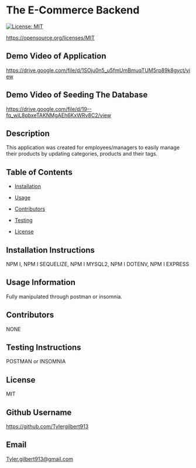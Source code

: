 
    
# The E-Commerce Backend
    
[![License: MIT](https://img.shields.io/badge/License-MIT-yellow.svg)](https://opensource.org/licenses/MIT)

https://opensource.org/licenses/MIT

## Demo Video of Application

https://drive.google.com/file/d/1SOju0n5_u5fmUmBmuqTUM5rp89k8gyct/view

## Demo Video of Seeding The Database

https://drive.google.com/file/d/19--fq_wjL8pbxeTAKNMgAEh6KxWRv8C2/view

## Description 
    
This application was created for employees/managers to easily manage their products by updating categories, products and their tags.
    
## Table of Contents
    
* [Installation](#installation)
    
* [Usage](#usage)
    
* [Contributors](#contributing)
    
* [Testing](#test)
    
* [License](#license)
    
## Installation Instructions
    
NPM I, NPM I SEQUELIZE, NPM I MYSQL2, NPM I DOTENV, NPM I EXPRESS
    
## Usage Information 
    
Fully manipulated through postman or insomnia.
    
## Contributors 
    
NONE
    
## Testing Instructions 
    
POSTMAN or INSOMNIA
    
## License
    
MIT
    
## Github Username
    
https://github.com/Tylergilbert913
    
## Email
    
Tyler.gilbert913@gmail.com
    
